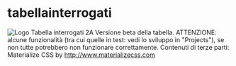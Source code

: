 # tabellainterrogati
![Logo](http://i.imgur.com/AuXnYox.png) Tabella interrogati 2A
Versione beta della tabella. 
ATTENZIONE: alcune funzionalità (tra cui quelle in test: vedi lo sviluppo in "Projects"), se non tutte potrebbero non funzionare correttamente.
Contenuti di terze parti: Materialize CSS by http://www.materializecss.com
